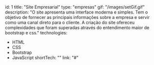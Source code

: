 id: 1
title: "Site Empresarial"
type: "empresas"
gif: "/images/setGif.gif"
description: "O site apresenta uma interface moderna e simples. Tem o objetivo de fornecer as principais informações sobre a empresa e servir como uma canal direto para o cliente. A criação do site ofereceu complexidades que foram superadas através do entendimento maior de bootstrap e css."
technologies:
  - HTML
  - CSS
  - Bootstrap
  - JavaScript
shortTech: ""
link: "#"
